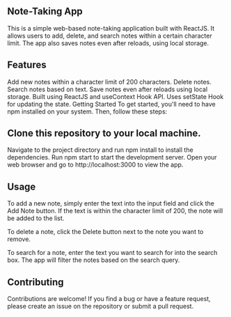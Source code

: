 ## Note-Taking App
This is a simple web-based note-taking application built with ReactJS. It allows users to add, delete, and search notes within a certain character limit. The app also saves notes even after reloads, using local storage.

## Features
Add new notes within a character limit of 200 characters.
Delete notes.
Search notes based on text.
Save notes even after reloads using local storage.
Built using ReactJS and useContext Hook API.
Uses setState Hook for updating the state.
Getting Started
To get started, you'll need to have npm installed on your system. Then, follow these steps:

## Clone this repository to your local machine.
Navigate to the project directory and run npm install to install the dependencies.
Run npm start to start the development server.
Open your web browser and go to http://localhost:3000 to view the app.
## Usage
To add a new note, simply enter the text into the input field and click the Add Note button. If the text is within the character limit of 200, the note will be added to the list.

To delete a note, click the Delete button next to the note you want to remove.

To search for a note, enter the text you want to search for into the search box. The app will filter the notes based on the search query.

## Contributing
Contributions are welcome! If you find a bug or have a feature request, please create an issue on the repository or submit a pull request.
